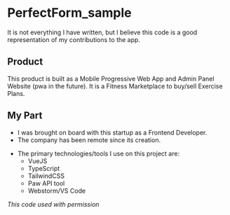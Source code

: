 # PerfectForm_sample
It is not everything I have written, but I believe this code is a good representation of my contributions to the app. 

## Product
This product is built as a Mobile Progressive Web App and Admin Panel Website (pwa in the future). It is a Fitness Marketplace to buy/sell Exercise Plans.

## My Part
- I was brought on board with this startup as a Frontend Developer.
- The company has been remote since its creation.
+ The primary technologies/tools I use on this project are:
  - VueJS
  - TypeScript
  - TailwindCSS
  - Paw API tool
  - Webstorm/VS Code

*This code used with permission*

